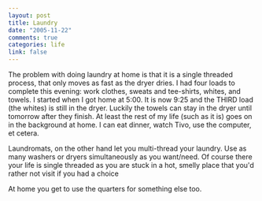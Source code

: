 ```yaml
--- 
layout: post
title: Laundry
date: "2005-11-22"
comments: true
categories: life
link: false
---
```

The problem with doing laundry at home is that it is a single threaded process, that only moves as fast as the dryer dries. I had four loads to complete this evening: work clothes, sweats and tee-shirts, whites, and towels. I started when I got home at 5:00. It is now 9:25 and the THIRD load (the whites) is still in the dryer. Luckily the towels can stay in the dryer until tomorrow after they finish. At least the rest of my life (such as it is) goes on in the background at home. I can eat dinner, watch Tivo, use the computer, et cetera.

Laundromats, on the other hand let you multi-thread your laundry. Use as many washers or dryers simultaneously as you want/need. Of course there your life is single threaded as you are stuck in a hot, smelly place that you'd rather not visit if you had a choice

At home you get to use the quarters for something else too.
